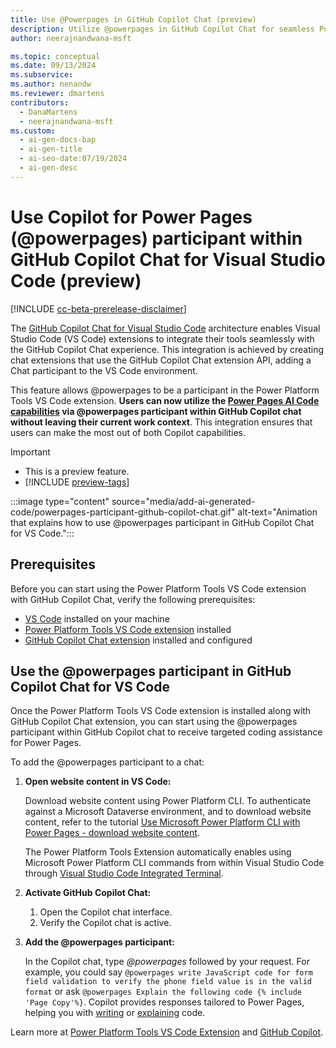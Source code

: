 ```yaml
---
title: Use @Powerpages in GitHub Copilot Chat (preview)
description: Utilize @powerpages in GitHub Copilot Chat for seamless Power Pages coding assistance within Visual Studio Code. Enhance productivity without switching context.
author: neerajnandwana-msft

ms.topic: conceptual
ms.date: 09/13/2024
ms.subservice:
ms.author: nenandw
ms.reviewer: dmartens
contributors:
  - DanaMartens
  - neerajnandwana-msft
ms.custom:
  - ai-gen-docs-bap
  - ai-gen-title
  - ai-seo-date:07/19/2024
  - ai-gen-desc
---
```


# Use Copilot for Power Pages (@powerpages) participant within GitHub Copilot Chat for Visual Studio Code (preview)

[!INCLUDE [cc-beta-prerelease-disclaimer](../includes/cc-beta-prerelease-disclaimer.md)]

The [GitHub Copilot Chat for Visual Studio Code](https://marketplace.visualstudio.com/items?itemName=GitHub.copilot-chat) architecture enables Visual Studio Code (VS Code) extensions to integrate their tools seamlessly with the GitHub Copilot Chat experience. This integration is achieved by creating chat extensions that use the GitHub Copilot Chat extension API, adding a Chat participant to the VS Code environment.

This feature allows @powerpages to be a participant in the Power Platform Tools VS Code extension. **Users can now utilize the [Power Pages AI Code capabilities](add-code-copilot.md) via @powerpages participant within GitHub Copilot chat without leaving their current work context**. This integration ensures that users can make the most out of both Copilot capabilities.

> [!IMPORTANT]
> - This is a preview feature.
> - [!INCLUDE [preview-tags](../includes/cc-preview-features-definition.md)]

:::image type="content" source="media/add-ai-generated-code/powerpages-participant-github-copilot-chat.gif" alt-text="Animation that explains how to use @powerpages participant in GitHub Copilot Chat for VS Code.":::

## Prerequisites

Before you can start using the Power Platform Tools VS Code extension with GitHub Copilot Chat, verify the following prerequisites:

- [VS Code](https://code.visualstudio.com) installed on your machine
- [Power Platform Tools VS Code extension](https://marketplace.visualstudio.com/items?itemName=microsoft-IsvExpTools.powerplatform-vscode) installed
- [GitHub Copilot Chat extension](https://marketplace.visualstudio.com/items?itemName=GitHub.copilot-chat) installed and configured

## Use the @powerpages participant in GitHub Copilot Chat for VS Code

Once the Power Platform Tools VS Code extension is installed along with GitHub Copilot Chat extension, you can start using the @powerpages participant within GitHub Copilot chat to receive targeted coding assistance for Power Pages.

To add the @powerpages participant to a chat:

1. **Open website content in VS Code:**

    Download website content using Power Platform CLI. To authenticate against a Microsoft Dataverse environment, and to download website content, refer to the tutorial [Use Microsoft Power Platform CLI with Power Pages - download website content](power-platform-cli-tutorial.md#step-3-download-website-content).

    The Power Platform Tools Extension automatically enables using Microsoft Power Platform CLI commands from within Visual Studio Code through [Visual Studio Code Integrated Terminal](https://code.visualstudio.com/docs/editor/integrated-terminal).

1. **Activate GitHub Copilot Chat:**

    1. Open the Copilot chat interface.
    1. Verify the Copilot chat is active.

1. **Add the @powerpages participant:**

    In the Copilot chat, type *@powerpages* followed by your request. For example, you could say `@powerpages write JavaScript code for form field validation to verify the phone field value is in the valid format` or ask `@powerpages Explain the following code {% include 'Page Copy'%}`. Copilot provides responses tailored to Power Pages, helping you with [writing](add-code-copilot.md#use-copilot-to-generate-code) or [explaining](add-code-copilot.md#use-explain-to-understand-code) code.

Learn more at [Power Platform Tools VS Code Extension](https://marketplace.visualstudio.com/items?itemName=microsoft-IsvExpTools.powerplatform-vscode) and [GitHub Copilot](https://aka.ms/github-copilot).
